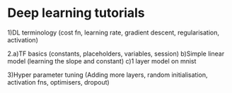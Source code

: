 # Deep learning tutorials
1)DL terminology (cost fn, learning rate, gradient descent, regularisation, activation)

2.a)TF basics (constants, placeholders, variables, session)
  b)Simple linear model (learning the slope and constant)
  c)1 layer model on mnist
  
3)Hyper parameter tuning (Adding more layers, random initialisation, activation fns, optimisers, dropout) 

